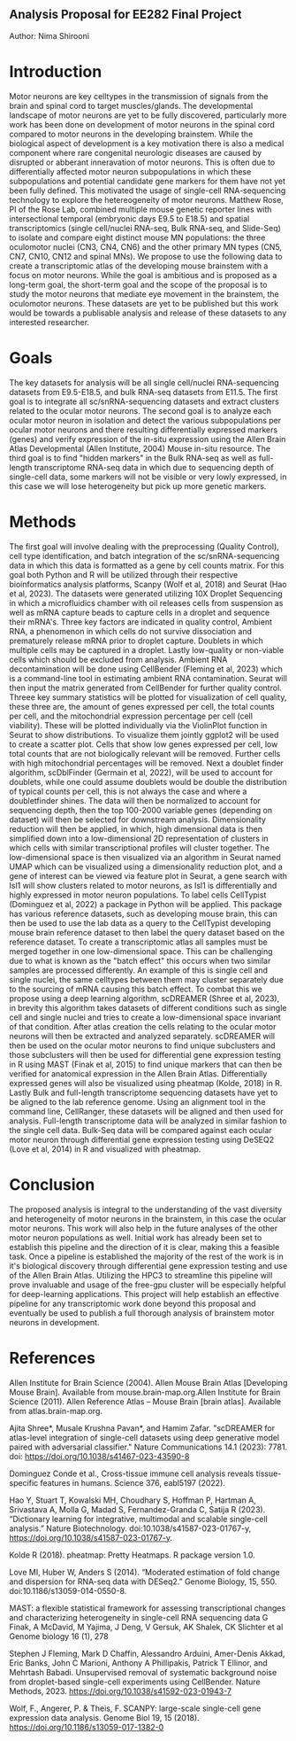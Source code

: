 ## Analysis Proposal for EE282 Final Project
Author: Nima Shirooni

# Introduction
Motor neurons are key celltypes in the transmission of signals from the brain and spinal cord to target muscles/glands.
The developmental landscape of motor neurons are yet to be fully discovered, particularly more work has been done on development 
of motor neurons in the spinal cord compared to motor neurons in the developing brainstem. While the biological aspect 
of development is a key motivation there is also a medical component where rare congenital neurologic diseases are caused by 
disrupted or abberant inneravation of motor neurons. This is often due to differentially affected motor neuron subpopulations
in which these subpopulations and potential candidate gene markers for them have not yet been fully defined. This motivated
the usage of single-cell RNA-sequencing technology to explore the hetereogeneity of motor neurons. Matthew Rose, PI of the Rose Lab,
combined multiple mouse genetic reporter lines with intersectional temporal (embryonic days E9.5 to E18.5) and spatial transcriptomics (single cell/nuclei RNA-seq, Bulk RNA-seq, and Slide-Seq) 
to isolate and compare eight distinct mouse MN populations: the three oculomotor nuclei (CN3, CN4, CN6) and the other primary MN types (CN5, CN7, CN10, CN12 and spinal MNs). 
We propose to use the following data to create a transcriptomic atlas of the developing mouse brainstem with a focus on motor neurons. While the goal is ambitious and is proposed as a long-term goal, 
the short-term goal and the scope of the proposal is to study the motor neurons that mediate eye movement in the brainstem, the oculomotor neurons. These datasets are yet to be 
published but this work would be towards a publisable analysis and release of these datasets to any interested researcher.

# Goals
The key datasets for analysis will be all single cell/nuclei RNA-sequencing datasets from E9.5-E18.5, and 
bulk RNA-seq datasets from E11.5. The first goal is to integrate all sc/snRNA-sequencing datasets
and extract clusters related to the ocular motor neurons. The second goal is to analyze each ocular motor neuron in isolation and detect 
the various subpopulations per ocular motor neurons and there resulting differentially expressed markers (genes) and verify
expression of the in-situ expression using the Allen Brain Atlas Developmental (Allen Institute, 2004) Mouse in-situ resource. The third goal is to find 
"hidden markers" in the Bulk RNA-seq as well as full-length transcriptome RNA-seq data in which due to sequencing depth of
single-cell data, some markers will not be visible or very lowly expressed, in this case we will lose heterogeneity but pick up 
more genetic markers. 

# Methods
The first goal will involve dealing with the preprocessing (Quality Control), cell type identification, and batch integration 
of the sc/snRNA-sequencing data in which this data is formatted as a gene by cell counts matrix. 
For this goal both Python and R will be utilized through their 
respective bioinformatics analysis platforms, Scanpy (Wolf et al, 2018) and Seurat (Hao et al, 2023).
The datasets were generated utilizing 10X Droplet Sequencing in which a microfluidics chamber with oil releases cells from suspension
as well as mRNA capture beads to capture cells in a droplet and sequence their mRNA's. Three key factors are indicated in quality control,
Ambient RNA, a phenomenon in which cells do not survive dissociation and prematurely release mRNA prior to droplet capture. Doublets in which
multiple cells may be captured in a droplet. Lastly low-quality or non-viable cells which should be excluded from analysis. Ambient RNA decontamination 
will be done using CellBender (Fleming et al, 2023) which is a command-line tool in estimating ambient RNA contamination. Seurat will then input the matrix generated from
CellBender for further quality control. Threee key summary statistics will be plotted for visualization of cell quality, these three are, the amount of 
genes expressed per cell, the total counts per cell, and the mitochondrial expression percentage per cell (cell viability). These will be plotted individually
via the ViolinPlot function in Seurat to show distributions. To visualize them jointly ggplot2 will be used to create a scatter plot. Cells that 
show low genes expressed per cell, low total counts that are not biologically relevant will be removed. Further cells with high mitochondrial percentages
will be removed. Next a doublet finder algorithm, scDblFinder (Germain et al, 2022),  will be used to account for doublets, while one could assume doublets would be double the 
distribution of typical counts per cell, this is not always the case and where a doubletfinder shines. The data will then be normalized to account for 
sequencing depth, then the top 100-2000 variable genes (depending on dataset) will then be selected for downstream analysis. Dimensionality reduction will then
be applied, in which, high dimensional data is then simplified down into a low-dimensional 2D representation of clusters in which cells with similar transcriptional profiles will
cluster together. The low-dimensional space is then visualized via an algorithm in Seurat named UMAP which can be visualized using a dimensionality reduction plot, and a gene 
of interest can be viewed via feature plot in Seurat, a gene search with Isl1 will show clusters related to motor neurons, as Isl1 is differentially and highly expressed in 
motor neuron populations. To label cells CellTypist (Dominguez et al, 2022) a package in Python will be applied. This package has various reference datasets, such as developing mouse brain,
this can then be used to use the lab data as a query to the CellTypist developing mouse brain reference dataset to then label the query dataset based on the reference dataset.
To create a transcriptomic atlas all samples must be merged together in one low-dimensional space. This can be challenging due to what is known
as the "batch effect" this occurs when two similar samples are processed differently. An example of this is single cell and single nuclei, the same celltypes between them 
may cluster separately due to the sourcing of mRNA causing this batch effect. To combat this we propose using a deep learning algorithm, scDREAMER (Shree et al, 2023), in brevity 
this algorithm takes datasets of different conditions such as single cell and single nuclei and tries to create a low-dimensional space invariant of that condition.
After atlas creation the cells relating to the ocular motor neurons will then be extracted and analyzed separately. scDREAMER will then be used on the ocular motor neurons
to find unique subclusters and those subclusters will then be used for differential gene expression testing in R using MAST (Finak et al, 2015) to find unique markers that can then be 
verified for anatomical expression in the Allen Brain Atlas. Differentially expressed genes will also be visualized using pheatmap (Kolde, 2018) in R. 
Lastly Bulk and full-length transcriptome sequencing datasets have yet to be aligned to the lab reference genome. Using an alignment tool in the command line, 
CellRanger, these datasets will be aligned and then used for analysis. Full-length transcriptome data
will be analyzed in similar fashion to the single cell data. Bulk-Seq data will be compared against each ocular motor neuron through differential gene expression testing 
using DeSEQ2 (Love et al, 2014) in R and visualized with pheatmap. 

# Conclusion
The proposed analysis is integral to the understanding of the vast diversity and heterogeneity of motor neurons in the brainstem, in this case the ocular motor neurons. 
This work will also help in the future analyses of the other motor neuron populations as well. Initial work has already been set to establish this pipeline and the 
direction of it is clear, making this a feasible task. Once a pipeline is established the majority of the rest of the work is in it's biological discovery through
differential gene expression testing and use of the Allen Brain Atlas. Utilizing the HPC3 to streamline this pipeline will prove invaluable and usage of the 
free-gpu cluster will be especially helpful for deep-learning applications. This project will help establish an effective pipeline for any transcriptomic work
done beyond this proposal and eventually be used to publish a full thorough analysis of brainstem motor neurons in development.

# References 
Allen Institute for Brain Science (2004). Allen Mouse Brain Atlas [Developing Mouse Brain]. Available from mouse.brain-map.org.Allen Institute for Brain Science (2011).
Allen Reference Atlas – Mouse Brain [brain atlas]. Available from atlas.brain-map.org.

Ajita Shree*, Musale Krushna Pavan*, and Hamim Zafar. "scDREAMER for atlas-level integration of single-cell datasets using deep generative model paired with adversarial classifier." Nature Communications 14.1 (2023): 7781. doi: https://doi.org/10.1038/s41467-023-43590-8

Dominguez Conde et al., Cross-tissue immune cell analysis reveals tissue-specific features in humans. Science 376, eabl5197 (2022).

Hao Y, Stuart T, Kowalski MH, Choudhary S, Hoffman P, Hartman A, Srivastava A, Molla G, Madad S, Fernandez-Granda C, Satija R (2023). “Dictionary learning for integrative, multimodal and scalable single-cell analysis.” Nature Biotechnology. doi:10.1038/s41587-023-01767-y, https://doi.org/10.1038/s41587-023-01767-y.

Kolde R (2018). pheatmap: Pretty Heatmaps. R package version 1.0.

Love MI, Huber W, Anders S (2014). “Moderated estimation of fold change and dispersion for RNA-seq data with DESeq2.” Genome Biology, 15, 550. doi:10.1186/s13059-014-0550-8.

MAST: a flexible statistical framework for assessing transcriptional changes and characterizing heterogeneity in single-cell RNA sequencing data G Finak, A McDavid, M Yajima, J Deng, V Gersuk, AK Shalek, CK Slichter et al Genome biology 16 (1), 278

Stephen J Fleming, Mark D Chaffin, Alessandro Arduini, Amer-Denis Akkad, Eric Banks, John C Marioni, Anthony A Phillipakis, Patrick T Ellinor, and Mehrtash Babadi. Unsupervised removal of systematic background noise from droplet-based single-cell experiments using CellBender. Nature Methods, 2023. https://doi.org/10.1038/s41592-023-01943-7

Wolf, F., Angerer, P. & Theis, F. SCANPY: large-scale single-cell gene expression data analysis. Genome Biol 19, 15 (2018). https://doi.org/10.1186/s13059-017-1382-0

